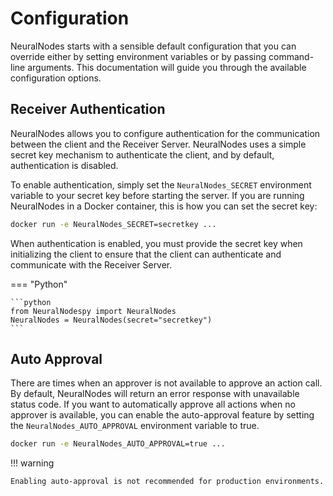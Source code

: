 # Configuration

NeuralNodes starts with a sensible default configuration that you can override
either by setting environment variables or by passing command-line arguments.
This documentation will guide you through the available configuration options.

## Receiver Authentication

NeuralNodes allows you to configure authentication for the communication between
the client and the Receiver Server. NeuralNodes uses a simple secret key mechanism
to authenticate the client, and by default, authentication is disabled.

To enable authentication, simply set the `NeuralNodes_SECRET` environment variable
to your secret key before starting the server. If you are running NeuralNodes in a
Docker container, this is how you can set the secret key:

```bash
docker run -e NeuralNodes_SECRET=secretkey ...
```

When authentication is enabled, you must provide the secret key when
initializing the client to ensure that the client can authenticate and
communicate with the Receiver Server.

=== "Python"

    ```python
    from NeuralNodespy import NeuralNodes
    NeuralNodes = NeuralNodes(secret="secretkey")
    ```

## Auto Approval

There are times when an approver is not available to approve an action call. By
default, NeuralNodes will return an error response with unavailable status code. If
you want to automatically approve all actions when no approver is available, you
can enable the auto-approval feature by setting the `NeuralNodes_AUTO_APPROVAL`
environment variable to true.

```bash
docker run -e NeuralNodes_AUTO_APPROVAL=true ...
```

!!! warning

    Enabling auto-approval is not recommended for production environments.

